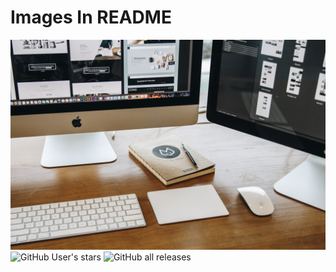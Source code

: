 # Images In README

![](img/newimg2.jpg)
![GitHub User's stars](https://img.shields.io/github/stars/georgeedgar00/georgeedgar00?style=social)
![GitHub all releases](https://img.shields.io/github/downloads/georgeedgar00/georgeedgar00/total)